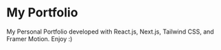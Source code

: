 # My Portfolio

My Personal Portfolio developed with React.js, Next.js, Tailwind CSS, and Framer Motion. Enjoy :)
